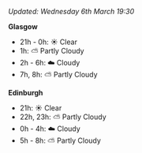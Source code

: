 *Updated: Wednesday 6th March 19:30*

**Glasgow**

* 21h - 0h: :sunny: Clear
* 1h: :partly_sunny: Partly Cloudy
* 2h - 6h: :cloud: Cloudy
* 7h, 8h: :partly_sunny: Partly Cloudy

**Edinburgh**

* 21h: :sunny: Clear
* 22h, 23h: :partly_sunny: Partly Cloudy
* 0h - 4h: :cloud: Cloudy
* 5h - 8h: :partly_sunny: Partly Cloudy
